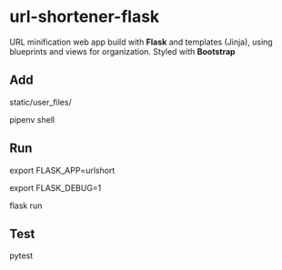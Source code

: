 # url-shortener-flask

URL minification web app build with **Flask** and templates (Jinja), using blueprints and views for organization.
Styled with **Bootstrap**


## Add 
static/user_files/

pipenv shell

## Run 
export FLASK_APP=urlshort

export FLASK_DEBUG=1

flask run

## Test
pytest